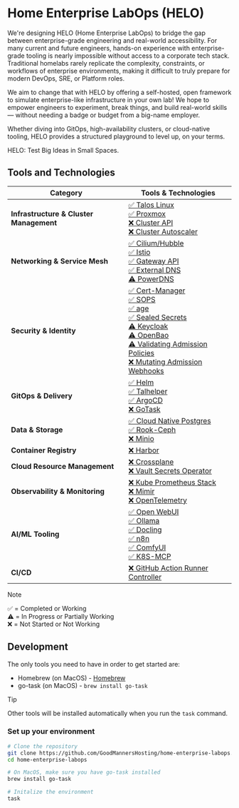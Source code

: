 # Home Enterprise LabOps (HELO)

We're designing HELO (Home Enterprise LabOps) to bridge the gap between enterprise-grade engineering and real-world accessibility. For many current and future engineers, hands-on experience with enterprise-grade tooling is nearly impossible without access to a corporate tech stack. Traditional homelabs rarely replicate the complexity, constraints, or workflows of enterprise environments, making it difficult to truly prepare for modern DevOps, SRE, or Platform roles.

We aim to change that with HELO by offering a self-hosted, open framework to simulate enterprise-like infrastructure in your own lab! We hope to empower engineers to experiment, break things, and build real-world skills — without needing a badge or budget from a big-name employer.

Whether diving into GitOps, high-availability clusters, or cloud-native tooling, HELO provides a structured playground to level up, on your terms.

HELO: Test Big Ideas in Small Spaces.

## Tools and Technologies

| Category                                | Tools & Technologies                                                                                                                                                                                                                                                                                                                                                                                                                                                                                                                                   |
| --------------------------------------- | ------------------------------------------------------------------------------------------------------------------------------------------------------------------------------------------------------------------------------------------------------------------------------------------------------------------------------------------------------------------------------------------------------------------------------------------------------------------------------------------------------------------------------------------------------ |
| **Infrastructure & Cluster Management** | [✅ Talos Linux](https://github.com/siderolabs/talos)<br>[✅ Proxmox](https://proxmox.com/en/)<br>[❌ Cluster API](https://cluster-api.sigs.k8s.io/)<br>[❌ Cluster Autoscaler](https://github.com/kubernetes/autoscaler)                                                                                                                                                                                                                                                                                                                              |
| **Networking & Service Mesh**           | [✅ Cilium/Hubble](https://github.com/cilium/cilium)<br>[✅ Istio](https://istio.io/latest/)<br>[✅ Gateway API](https://gateway-api.sigs.k8s.io/)<br>[✅ External DNS](https://github.com/kubernetes-sigs/external-dns)<br>[⚠️ PowerDNS](https://www.powerdns.com/)                                                                                                                                                                                                                                                                                   |
| **Security & Identity**                 | [✅ Cert-Manager](https://cert-manager.io/)<br>[✅ SOPS](https://github.com/getsops/sops)<br>[✅ age](https://github.com/FiloSottile/age)<br>[✅ Sealed Secrets](https://github.com/bitnami-labs/sealed-secrets)<br>[⚠️ Keycloak](https://www.keycloak.org/)<br>[⚠️ OpenBao](https://openbao.org/)<br>[⚠️ Validating Admission Policies](https://kubernetes.io/docs/reference/access-authn-authz/validating-admission-policy/)<br>[❌ Mutating Admission Webhooks](https://kubernetes.io/docs/reference/access-authn-authz/mutating-admission-policy/) |
| **GitOps & Delivery**                   | [✅ Helm](https://helm.sh/)<br>[✅ Talhelper](https://github.com/budimanjojo/talhelper)<br>[✅ ArgoCD](https://argo-cd.readthedocs.io/en/stable/)<br>[❌ GoTask](https://github.com/go-task/task)                                                                                                                                                                                                                                                                                                                                                      |
| **Data & Storage**                      | [✅ Cloud Native Postgres](https://cloudnative-pg.io/)<br>[✅ Rook-Ceph](https://rook.io/)<br>[❌ Minio](https://min.io/)                                                                                                                                                                                                                                                                                                                                                                                                                              |
| **Container Registry**                  | [❌ Harbor](https://goharbor.io/)                                                                                                                                                                                                                                                                                                                                                                                                                                                                                                                      |
| **Cloud Resource Management**           | [❌ Crossplane](https://www.crossplane.io/)<br>[❌ Vault Secrets Operator](https://developer.hashicorp.com/vault/docs/deploy/kubernetes/vso)                                                                                                                                                                                                                                                                                                                                                                                                           |
| **Observability & Monitoring**          | [❌ Kube Prometheus Stack](https://artifacthub.io/packages/helm/prometheus-community/kube-prometheus-stack)<br>[❌ Mimir](https://grafana.com/oss/mimir/)<br>[❌ OpenTelemetry](https://opentelemetry.io/)                                                                                                                                                                                                                                                                                                                                             |
| **AI/ML Tooling**                       | [✅ Open WebUI](https://github.com/open-webui/open-webui)<br>[✅ Ollama](https://ollama.com/)<br>[✅ Docling](https://github.com/docling-project/docling)<br>[✅ n8n](https://n8n.io/)<br>[✅ ComfyUI](https://github.com/comfyanonymous/ComfyUI)<br>[✅ K8S-MCP](https://github.com/Flux159/mcp-server-kubernetes)                                                                                                                                                                                                                                    |
| **CI/CD**                               | [❌ GitHub Action Runner Controller](https://github.com/actions/actions-runner-controller)                                                                                                                                                                                                                                                                                                                                                                                                                                                             |

> [!NOTE]
> ✅ = Completed or Working<br>
> ⚠️ = In Progress or Partially Working<br>
> ❌ = Not Started or Not Working

## Development

The only tools you need to have in order to get started are:

- Homebrew (on MacOS) - [Homebrew](https://brew.sh/)
- go-task (on MacOS) - `brew install go-task`

> [!TIP]
> Other tools will be installed automatically when you run the `task` command.

### Set up your environment

```bash
# Clone the repository
git clone https://github.com/GoodMannersHosting/home-enterprise-labops.git
cd home-enterprise-labops

# On MacOS, make sure you have go-task installed
brew install go-task

# Initalize the environment
task
```
